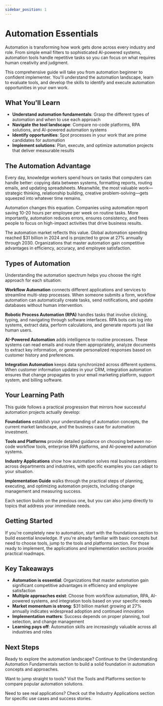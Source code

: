 ```yaml
---
sidebar_position: 1
---
```


# Automation Essentials

Automation is transforming how work gets done across every industry and role. From simple email filters to sophisticated AI-powered systems, automation tools handle repetitive tasks so you can focus on what requires human creativity and judgment.

This comprehensive guide will take you from automation beginner to confident implementer. You'll understand the automation landscape, learn to evaluate tools, and develop the skills to identify and execute automation opportunities in your own work.

## What You'll Learn

- **Understand automation fundamentals**: Grasp the different types of automation and when to use each approach
- **Navigate the tool landscape**: Compare no-code platforms, RPA solutions, and AI-powered automation systems
- **Identify opportunities**: Spot processes in your work that are prime candidates for automation
- **Implement solutions**: Plan, execute, and optimize automation projects that deliver measurable results

## The Automation Advantage

Every day, knowledge workers spend hours on tasks that computers can handle better: copying data between systems, formatting reports, routing emails, and updating spreadsheets. Meanwhile, the most valuable work—strategic thinking, relationship building, creative problem-solving—gets squeezed into whatever time remains.

Automation changes this equation. Companies using automation report saving 10-20 hours per employee per week on routine tasks. More importantly, automation reduces errors, ensures consistency, and frees people to focus on high-impact activities that drive business results.

The automation market reflects this value. Global automation spending reached $31 billion in 2024 and is projected to grow at 27% annually through 2030. Organizations that master automation gain competitive advantages in efficiency, accuracy, and employee satisfaction.

## Types of Automation

Understanding the automation spectrum helps you choose the right approach for each situation:

**Workflow Automation** connects different applications and services to streamline multi-step processes. When someone submits a form, workflow automation can automatically create tasks, send notifications, and update databases without human intervention.

**Robotic Process Automation (RPA)** handles tasks that involve clicking, typing, and navigating through software interfaces. RPA bots can log into systems, extract data, perform calculations, and generate reports just like human users.

**AI-Powered Automation** adds intelligence to routine processes. These systems can read emails and route them appropriately, analyze documents to extract key information, or generate personalized responses based on customer history and preferences.

**Integration Automation** keeps data synchronized across different systems. When customer information updates in your CRM, integration automation ensures that change propagates to your email marketing platform, support system, and billing software.

## Your Learning Path

This guide follows a practical progression that mirrors how successful automation projects actually develop:

**Foundations** establish your understanding of automation concepts, the current market landscape, and the business case for automation investment.

**Tools and Platforms** provide detailed guidance on choosing between no-code workflow tools, enterprise RPA platforms, and AI-powered automation systems.

**Industry Applications** show how automation solves real business problems across departments and industries, with specific examples you can adapt to your situation.

**Implementation Guide** walks through the practical steps of planning, executing, and optimizing automation projects, including change management and measuring success.

Each section builds on the previous one, but you can also jump directly to topics that address your immediate needs.

## Getting Started

If you're completely new to automation, start with the foundations section to build essential knowledge. If you're already familiar with basic concepts but need to choose tools, jump to the tools and platforms section. For those ready to implement, the applications and implementation sections provide practical roadmaps.

## Key Takeaways

- **Automation is essential**: Organizations that master automation gain significant competitive advantages in efficiency and employee satisfaction
- **Multiple approaches exist**: Choose from workflow automation, RPA, AI-powered systems, and integration tools based on your specific needs
- **Market momentum is strong**: $31 billion market growing at 27% annually indicates widespread adoption and continued innovation
- **Implementation matters**: Success depends on proper planning, tool selection, and change management
- **Learning pays off**: Automation skills are increasingly valuable across all industries and roles

## Next Steps

Ready to explore the automation landscape? Continue to the Understanding Automation Fundamentals section to build a solid foundation in automation concepts and approaches.

Want to jump straight to tools? Visit the Tools and Platforms section to compare popular automation solutions.

Need to see real applications? Check out the Industry Applications section for specific use cases and success stories.